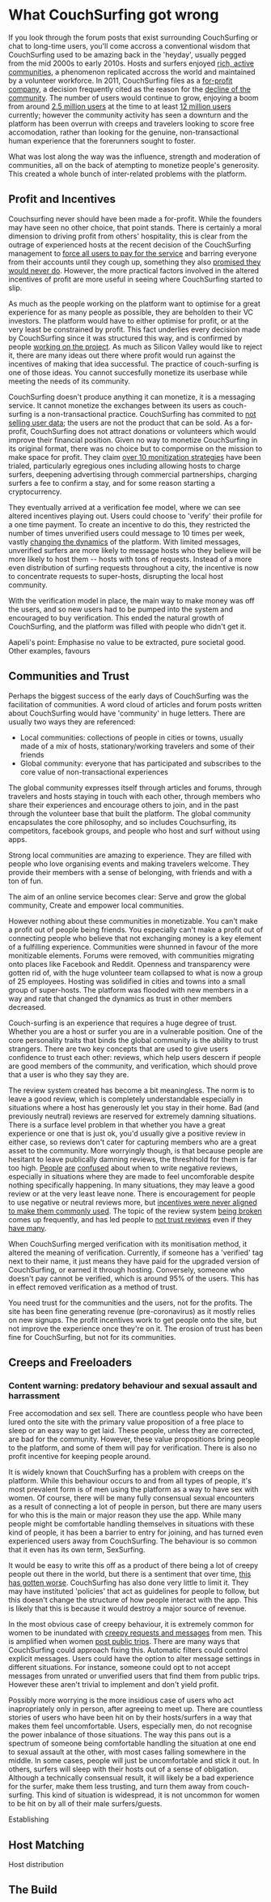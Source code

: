 

# What CouchSurfing got wrong



If you look through the forum posts that exist surrounding CouchSurfing or chat to long-time users, you'll come accross a conventional wisdom that CouchSurfing used to be amazing back in the 'heyday', usually pegged from the mid 2000s to early 2010s. Hosts and surfers enjoyed [rich, active communities](https://www.dailydot.com/debug/new-couchsurfing/), a phenomenon replicated accross the world and maintained by a volunteer workforce. In 2011, CouchSurfing files as a [for-profit company](https://www.inc.com/magazine/201206/issie-lapowsky/couchsurfing-new-profit-model.html), a decision frequently cited as the reason for the [decline of the community](https://www.nithincoca.com/2014/04/06/profit-couchsurfing-failed/). The number of users would continue to grow, enjoying a boom from around [2.5 million users](https://www.theguardian.com/travel/2011/jan/22/budget-travel-stay-with-locals) at the time to at least [12 million users](https://www.chicagotribune.com/real-estate/ct-re-chicago-couchsurfing-hosts-20180909-story.html) currently; however the community activity has seen a downturn and the platform has been overrun with creeps and travelers looking to score free accomodation, rather than looking for the genuine, non-transactional human experience that the forerunners sought to foster.

What was lost along the way was the influence, strength and moderation of communities, all on the back of atempting to monetize people's generosity. This created a whole bunch of inter-related problems with the platform.



## Profit and Incentives

Couchsurfing never should have been made a for-profit. While the founders may have seen no other choice, that point stands. There is certainly a moral dimension to driving profit from others' hospitality, this is clear from the outrage of experienced hosts at the recent decision of the CouchSurfing management to [force all users to pay for the service](https://medium.com/@jameshopest/the-death-of-couchsurfing-a87d9537edf2) and barring everyone from their accounts until they cough up, something they also [promised they would never do](https://www.reddit.com/r/couchsurfing/comments/gl9c3m/remember_when_they_promised_us_couchsurfing_would/). However, the more practical factors involved in the altered incentives of profit are more useful in seeing where CouchSurfing started to slip.

As much as the people working on the platform want to optimise for a great experience for as many people as possible, they are beholden to their VC investors. The platform would have to either optimise for profit, or at the very least be constrained by profit. This fact underlies every decision made by CouchSurfing since it was structured this way, and is confirmed by people [working on the project](https://hackernoon.com/should-couchsurfing-be-a-dao-6507646e34ef). As much as Silicon Valley would like to reject it, there are many ideas out there where profit would run against the incentives of making that idea successful. The practice of couch-surfing is one of those ideas. You cannot succesfully monetize its userbase while meeting the needs of its community.

CouchSurfing doesn't produce anything it can monetize, it is a messaging service. It cannot monetize the exchanges between its users as couch-surfing is a non-transactional practice. CouchSurfing has commited to [not selling user data](https://blog.couchsurfing.com/we-hear-you/); the users are not the product that can be sold. As a for-profit, CouchSurfing does not attract donations or volunteers which would improve their financial position. Given no way to monetize CouchSurfing in its original format, there was no choice but to compormise on the mission to make space for profit. They claim [over 10 monitization strategies](https://blog.couchsurfing.com/we-hear-you/) have been trialed, particularly egregious ones including allowing hosts to charge surfers, deepening advertising through commercial partnerships, charging surfers a fee to confirm a stay, and for some reason starting a cryptocurrency.

They eventually arrived at a verification fee model, where we can see altered incentives playing out. Users could choose to 'verify' their profile for a one time payment. To create an incentive to do this, they restricted the number of times unverified users could message to 10 times per week, vastly [changing the dynamics](https://www.reddit.com/r/couchsurfing/comments/cho8ro/why_couchsurfing_is_dying/) of the platform. With limited messages, unverified surfers are more likely to message hosts who they believe will be more likely to host them -- hosts with tons of requests. Instead of a more even distribution of surfing requests throughout a city, the incentive is now to concentrate requests to super-hosts, disrupting the local host community. 

With the verification model in place, the main way to make money was off the users, and so new users had to be pumped into the system and encouraged to buy verification. This ended the natural growth of CouchSurfing, and the platform was filled with people who didn't get it.


Aapeli's point: Emphasise no value to be extracted, pure societal good. Other examples, favours


## Communities and Trust

Perhaps the biggest success of the early days of CouchSurfing was the facilitation of communities. A word cloud of articles and forum posts written about CouchSurfing would have 'community' in huge letters. There are usually two ways they are referenced:
 - Local communities: collections of people in cities or towns, usually made of a mix of hosts, stationary/working travelers and some of their friends
 - Global community: everyone that has participated and subscribes to the core value of non-transactional experiences

The global community expresses itself through articles and forums, through travelers and hosts staying in touch with each other, through members who share their experiences and encourage others to join, and in the past through the volunteer base that built the platform. The global community encapsulates the core philosophy, and so includes Couchsurfing, its competitors, facebook groups, and people who host and surf without using apps.

Strong local communities are amazing to experience. They are filled with people who love organising events and making travelers welcome. They provide their members with a sense of belonging, with friends and with a ton of fun.

The aim of an online service becomes clear: Serve and grow the global community, Create and empower local communities.

However nothing about these communities in monetizable. You can't make a profit out of people being friends. You especially can't make a profit out of connecting people who believe that not exchanging money is a key element of a fulfilling experience. Communities were shunned in favour of the more monitizable elements. Forums were removed, with communities migrating onto places like Facebook and Reddit. Openness and transparency were gotten rid of, with the huge volunteer team collapsed to what is now a group of 25 employees. Hosting was solidified in cities and towns into a small group of super-hosts. The platform was flooded with new members in a way and rate that changed the dynamics as trust in other members decreased.

Couch-surfing is an experience that requires a huge degree of trust. Whether you are a host or surfer you are in a vulnerable position. One of the core personality traits that binds the global community is the ability to trust strangers. There are two key concepts that are used to give users confidence to trust each other: reviews, which help users descern if people are good members of the community, and verification, which should prove that a user is who they say they are. 

The review system created has become a bit meaningless. The norm is to leave a good review, which is completely understandable especially in situations where a host has generously let you stay in their home. Bad (and previously neutral) reviews are reserved for extremely damning situations. There is a surface level problem in that whether you have a great experience or one that is just ok, you'd usually give a positive review in either case, so reviews don't cater for capturing members who are a great asset to the community. More worryingly though, is that because people are hesitant to leave publically damning reviews, the threshhold for them is far too high. [People](https://www.reddit.com/r/couchsurfing/comments/coknjp/is_it_justified_to_post_this_negative_reference/) [are](https://www.reddit.com/r/couchsurfing/comments/erd3yl/should_i_write_a_negative_review_for_this_person/) [confused](https://www.reddit.com/r/couchsurfing/comments/fczu80/when_to_write_a_bad_review/) about when to write negative reviews, especially in situations where they are made to feel uncomforable despite nothing specifically happening. In many situations, they may leave a good review or at the very least leave none. There is encouragement for people to use negative or neutral reviews more, but [incentives were never aligned to make them commonly used](https://www.reddit.com/r/couchsurfing/comments/214p4j/anyone_else_a_little_bothered_by_the_review/cg9mcq1/). The topic of the review system [being broken](https://www.reddit.com/r/couchsurfing/comments/bjsv7h/the_reference_system_of_cs_looks_somehow_broken/) comes up frequently, and has led people to [not trust reviews](https://www.reddit.com/r/couchsurfing/comments/adlq58/recent_experiences_with_good_profiles_are_making/) even if they [have many](https://www.reddit.com/r/couchsurfing/comments/7nzrxv/confused_about_people_who_had_bad_experiences/).

When CouchSurfing merged verification with its monitisation method, it altered the meaning of verification. Currently, if someone has a 'verified' tag next to their name, it just means they have paid for the upgraded version of CouchSurfing, or earned it through hosting. Conversely, someone who doesn't pay cannot be verified, which is around 95% of the users. This has in effect removed verification as a method of trust.

You need trust for the communities and the users, not for the profits. The site has been fine generating revenue (pre-coronavirus) as it mostly relies on new signups. The profit incentives work to get people onto the site, but not improve the experience once they're on it. The erosion of trust has been fine for CouchSurfing, but not for its communities.

## Creeps and Freeloaders

### Content warning: predatory behaviour and sexual assault and harrassment

Free accomodation and sex sell. There are countless people who have been lured onto the site with the primary value proposition of a free place to sleep or an easy way to get laid. These people, unless they are corrected, are bad for the community. However, these value propositions bring people to the platform, and some of them will pay for verification. There is also no profit incentive for keeping people around.

It is widely known that CouchSurfing has a problem with creeps on the platform. While this behaviour occurs to and from all types of people, it's most prevalent form is of men using the platform as a way to have sex with women. Of course, there will be many fully consensual sexual encounters as a result of connecting a lot of people in person, but there are many users for who this is the main or major reason they use the app. While many people might be comfortable handling themselves in situations with these kind of people, it has been a barrier to entry for joining, and has turned even experienced users away from CouchSurfing. The behaviour is so common that it even has its own term, SexSurfing.

It would be easy to write this off as a product of there being a lot of creepy people out there in the world, but there is a sentiment that over time, [this has gotten worse](https://www.reddit.com/r/couchsurfing/comments/7nzrxv/confused_about_people_who_had_bad_experiences/). CouchSurfing has also done very little to limit it. They may have instituted 'policies' that act as guidelines for people to follow, but this doesn't change the structure of how people interact with the app. This is likely that this is because it would destroy a major source of revenue.

In the most obvious case of creepy behaviour, it is extremely common for women to be inundated with [creepy requests and messages](https://www.reddit.com/r/couchsurfing/comments/2inf3j/okay_im_really_sick_of_people_using_cs_as_a/) from men. This is amplified when women [post public trips](https://www.reddit.com/r/couchsurfing/comments/5zmxgs/is_anyone_else_getting_creepy_messages_on/). There are many ways that CouchSurfing could approach fixing this. Automatic filters could control explicit messages. Users could have the option to alter message settings in different situations. For instance, someone could opt to not accept messages from unrated or unverified users that find them from public trips. However these aren't trivial to implement and don't yield profit.

Possibly more worrying is the more insidious case of users who act inapropriately only in person, after agreeing to meet up. There are countless stories of users who have been hit on by their hosts/surfers in a way that makes them feel uncomfortable. Users, especially men, do not recognise the power inbalance of those situations. The way this pans out is a spectrum of someone being comfortable handling the situation at one end to sexual assault at the other, with most cases falling somewhere in the middle. In some cases, people will just be uncomfortable and stick it out. In others, surfers will sleep with their hosts out of a sense of obligation. Although a technically consensual result, it will likely be a bad experience for the surfer, make them less trusting, and turn them away from couch-surfing. This kind of situation is widespread, it is not uncommon for women to be hit on by all of their male surfers/guests.

Establishing 

## Host Matching

Host distribution 

## The Build








